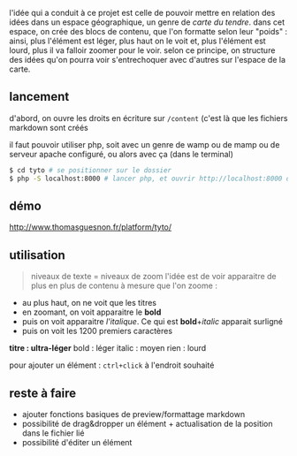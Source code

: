 l'idée qui a conduit à ce projet est celle de pouvoir mettre en relation des idées dans un espace géographique, un genre de _carte du tendre_. dans cet espace, on crée des blocs de contenu, que l'on formatte selon leur "poids" : ainsi, plus l'élément est léger, plus haut on le voit et, plus l'élément est lourd, plus il va falloir zoomer pour le voir.
selon ce principe, on structure des idées qu'on pourra voir s'entrechoquer avec d'autres sur l'espace de la carte.

## lancement ##
d'abord, on ouvre les droits en écriture sur `/content` (c'est là que les fichiers markdown sont créés

il faut pouvoir utiliser php, soit avec un genre de wamp ou de mamp ou de serveur apache configuré, ou alors avec ça (dans le terminal)

``` bash
$ cd tyto # se positionner sur le dossier
$ php -S localhost:8000 # lancer php, et ouvrir http://localhost:8000 dans le navigateur
```

## démo ##

http://www.thomasguesnon.fr/platform/tyto/

## utilisation ##

> niveaux de texte = niveaux de zoom
l'idée est de voir apparaitre de plus en plus de contenu à mesure que l'on zoome :
- au plus haut, on ne voit que les titres
- en zoomant, on voit apparaitre le **bold**
- puis on voit apparaitre *l'italique*. Ce qui est **bold**+*italic* apparait surligné
- puis on voit les 1200 premiers caractères

**titre : ultra-léger**
bold : léger
italic : moyen
rien : lourd

pour ajouter un élément : `ctrl+click` à l'endroit souhaité

## reste à faire ##
- ajouter fonctions basiques de preview/formattage markdown
- possibilité de drag&dropper un élément + actualisation de la position dans le fichier lié
- possibilité d'éditer un élément
